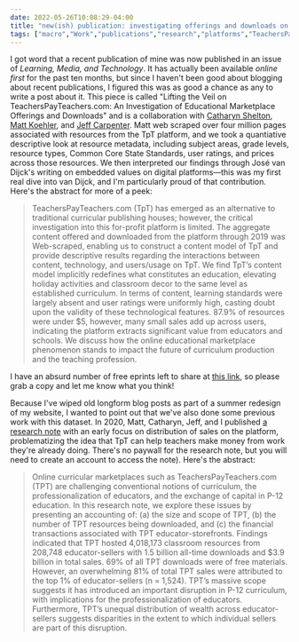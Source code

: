 ```yaml
---
date: 2022-05-26T10:08:29-04:00
title: "new(ish) publication: investigating offerings and downloads on TeachersPayTeachers"
tags: ["macro","Work","publications","research","platforms","TeachersPayTeachers","Matt Koehler","Jeff Carpenter","Catharyn Shelton","digital methods","José van Dijck"]
---
```


I got word that a recent publication of mine was now published in an issue of *Learning, Media, and Technology*. It has actually been available *online first* for the past ten months, but since I haven't been good about blogging about recent publications, I figured this was as good a chance as any to write a post about it. This piece is called "Lifting the Veil on TeachersPayTeachers.com: An Investigation of Educational Marketplace Offerings and Downloads" and is a collaboration with [Catharyn Shelton](https://www.catharyn.com/), [Matt Koehler](http://www.matt-koehler.com/), and [Jeff Carpenter](https://twitter.com/JeffpCarpenter). Matt web scraped over four million pages associated with resources from the TpT platform, and we took a quantiative descriptive look at resource metadata, including subject areas, grade levels, resource types, Common Core State Standards, user ratings, and prices across those resources. We then interpreted our findings through José van Dijck's writing on embedded values on digital platforms—this was my first real dive into van Dijck, and I'm particularly proud of that contribution. Here's the abstract for more of a peek: 

> TeachersPayTeachers.com (TpT) has emerged as an alternative to traditional curricular publishing houses; however, the critical investigation into this for-profit platform is limited. The aggregate content offered and downloaded from the platform through 2019 was Web-scraped, enabling us to construct a content model of TpT and provide descriptive results regarding the interactions between content, technology, and users/usage on TpT. We find TpT’s content model implicitly redefines what constitutes an education, elevating holiday activities and classroom decor to the same level as established curriculum. In terms of content, learning standards were largely absent and user ratings were uniformly high, casting doubt upon the validity of these technological features. 87.9% of resources were under $5, however, many small sales add up across users, indicating the platform extracts significant value from educators and schools. We discuss how the online educational marketplace phenomenon stands to impact the future of curriculum production and the teaching profession.

I have an absurd number of free eprints left to share at [this link](https://www.tandfonline.com/eprint/ZDGIJHNZERDTK3FXQUMV/full?target=10.1080/17439884.2021.1961148), so please grab a copy and let me know what you think! 

Because I've wiped old longform blog posts as part of a summer redesign of my website, I wanted to point out that we've also done some previous work with this dataset. In 2020, Matt, Catharyn, Jeff, and I published [a research note](https://www.tcrecord.org/Content.asp?ContentID=23478) with an early focus on distribution of sales on the platform, problematizing the idea that TpT can help teachers make money from work they're already doing. There's no paywall for the research note, but you will need to create an account to access the note). Here's the abstract: 

> Online curricular marketplaces such as TeachersPayTeachers.com (TPT) are challenging conventional notions of curriculum, the professionalization of educators, and the exchange of capital in P-12 education. In this research note, we explore these issues by presenting an accounting of: (a) the size and scope of TPT, (b) the number of TPT resources being downloaded, and (c) the financial transactions associated with TPT educator-storefronts. Findings indicated that TPT hosted 4,018,173 classroom resources from 208,748 educator-sellers with 1.5 billion all-time downloads and $3.9 billion in total sales. 69% of all TPT downloads were of free materials. However, an overwhelming 81% of total TPT sales were attributed to the top 1% of educator-sellers (n = 1,524). TPT’s massive scope suggests it has introduced an important disruption in P-12 curriculum, with implications for the professionalization of educators. Furthermore, TPT’s unequal distribution of wealth across educator-sellers suggests disparities in the extent to which individual sellers are part of this disruption.